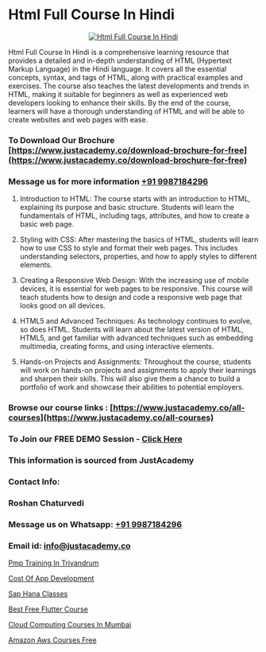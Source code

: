 # Html Full Course In Hindi

<p align="center">
  <a href="https://justacademy.co/course-detail/html-training">
    <img src="https://justacademy.co/storage2/course_image/1676636567_course_image.webp" alt="Html Full Course In Hindi">
  </a>
</p>


Html Full Course In Hindi is a comprehensive learning resource that provides a detailed and in-depth understanding of HTML (Hypertext Markup Language) in the Hindi language. It covers all the essential concepts, syntax, and tags of HTML, along with practical examples and exercises. The course also teaches the latest developments and trends in HTML, making it suitable for beginners as well as experienced web developers looking to enhance their skills. By the end of the course, learners will have a thorough understanding of HTML and will be able to create websites and web pages with ease. 
### To Download Our Brochure [https://www.justacademy.co/download-brochure-for-free](https://www.justacademy.co/download-brochure-for-free)
### Message us for more information [+91 9987184296](https://api.whatsapp.com/send?phone=919987184296)
1) Introduction to HTML: The course starts with an introduction to HTML, explaining its purpose and basic structure. Students will learn the fundamentals of HTML, including tags, attributes, and how to create a basic web page.

2) Styling with CSS: After mastering the basics of HTML, students will learn how to use CSS to style and format their web pages. This includes understanding selectors, properties, and how to apply styles to different elements.

3) Creating a Responsive Web Design: With the increasing use of mobile devices, it is essential for web pages to be responsive. This course will teach students how to design and code a responsive web page that looks good on all devices.

4) HTML5 and Advanced Techniques: As technology continues to evolve, so does HTML. Students will learn about the latest version of HTML, HTML5, and get familiar with advanced techniques such as embedding multimedia, creating forms, and using interactive elements.

5) Hands-on Projects and Assignments: Throughout the course, students will work on hands-on projects and assignments to apply their learnings and sharpen their skills. This will also give them a chance to build a portfolio of work and showcase their abilities to potential employers.

### Browse our course links : [https://www.justacademy.co/all-courses](https://www.justacademy.co/all-courses) 
### To Join our FREE DEMO Session - [Click Here](https://www.justacademy.co/register-for-course-demo)


### This information is sourced from JustAcademy
### Contact Info:
### Roshan Chaturvedi
### Message us on Whatsapp: [+91 9987184296](https://api.whatsapp.com/send?phone=919987184296)
### Email id: [info@justacademy.co](mailto:info@justacademy.co)
                
[Pmp Training In Trivandrum](https://www.linkedin.com/pulse/pmp-training-trivandrum-software-training-sunnyvale-e41yc?trackingId=DUgkPiUiVB3TmmVMKw8jWA%3D%3D&lipi=urn%3Ali%3Apage%3Ad_flagship3_company_admin%3BPMbi7PJsSrOfOFf5jCv3gg%3D%3D)

[Cost Of App Development](https://www.linkedin.com/pulse/cost-app-development-justacademy-berlin-zkegc?trackingId=D1hF%2FdH9G42l5kOr%2BxXhLQ%3D%3D&lipi=urn%3Ali%3Apage%3Ad_flagship3_company_admin%3B9LRf%2B9vgRJ%2BRyqfmHudhjA%3D%3D)

[Sap Hana Classes](https://medium.com/@surajvaishnav5015/sap-hana-classes-26131334d59a)

[Best Free Flutter Course](https://medium.com/@prempja40/best-free-flutter-course-0367280a3848)

[Cloud Computing Courses In Mumbai](https://justacademyin.github.io/justacademy/cloud-computing-courses-in-mumbai)

[Amazon Aws Courses Free](https://justacademyin.github.io/justacademy/amazon-aws-courses-free)

